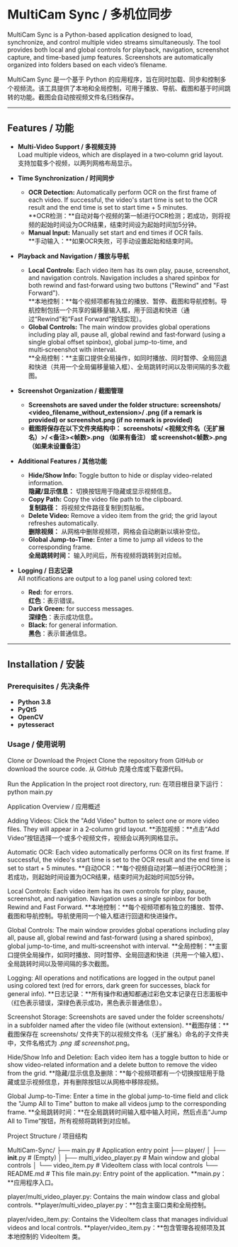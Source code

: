 # MultiCam Sync / 多机位同步

MultiCam Sync is a Python-based application designed to load, synchronize, and control multiple video streams simultaneously. The tool provides both local and global controls for playback, navigation, screenshot capture, and time-based jump features. Screenshots are automatically organized into folders based on each video’s filename.

MultiCam Sync 是一个基于 Python 的应用程序，旨在同时加载、同步和控制多个视频流。该工具提供了本地和全局控制，可用于播放、导航、截图和基于时间跳转的功能。截图会自动按视频文件名归档保存。

---

## Features / 功能

- **Multi-Video Support / 多视频支持**  
  Load multiple videos, which are displayed in a two‑column grid layout.  
  支持加载多个视频，以两列网格布局显示。

- **Time Synchronization / 时间同步**  
  - **OCR Detection:** Automatically perform OCR on the first frame of each video. If successful, the video's start time is set to the OCR result and the end time is set to start time + 5 minutes.  
    **OCR检测：**自动对每个视频的第一帧进行OCR检测；若成功，则将视频的起始时间设为OCR结果，结束时间设为起始时间加5分钟。  
  - **Manual Input:** Manually set start and end times if OCR fails.  
    **手动输入：**如果OCR失败，可手动设置起始和结束时间。

- **Playback and Navigation / 播放与导航**  
  - **Local Controls:** Each video item has its own play, pause, screenshot, and navigation controls. Navigation includes a shared spinbox for both rewind and fast‑forward using two buttons ("Rewind" and "Fast Forward").  
    **本地控制：**每个视频项都有独立的播放、暂停、截图和导航控制。导航控制包括一个共享的偏移量输入框，用于回退和快进（通过“Rewind”和“Fast Forward”按钮实现）。  
  - **Global Controls:** The main window provides global operations including play all, pause all, global rewind and fast‑forward (using a single global offset spinbox), global jump-to-time, and multi‑screenshot with interval.  
    **全局控制：**主窗口提供全局操作，如同时播放、同时暂停、全局回退和快进（共用一个全局偏移量输入框）、全局跳转时间以及带间隔的多次截图。

- **Screenshot Organization / 截图管理**  
  - **Screenshots are saved under the folder structure:**
    **screenshots/ <video_filename_without_extension>/ <remark><frame>.png (if a remark is provided) or screenshot<frame>.png (if no remark is provided)**
  - **截图将保存在以下文件夹结构中：**
    **screenshots/ <视频文件名（无扩展名）>/ <备注><帧数>.png （如果有备注） 或 screenshot<帧数>.png （如果未设置备注）**


- **Additional Features / 其他功能**  
  - **Hide/Show Info:** Toggle button to hide or display video-related information.  
    **隐藏/显示信息：** 切换按钮用于隐藏或显示视频信息。  
  - **Copy Path:** Copy the video file path to the clipboard.  
    **复制路径：** 将视频文件路径复制到剪贴板。  
  - **Delete Video:** Remove a video item from the grid; the grid layout refreshes automatically.  
    **删除视频：** 从网格中删除视频项，网格会自动刷新以填补空位。  
  - **Global Jump-to-Time:** Enter a time to jump all videos to the corresponding frame.  
    **全局跳转时间：** 输入时间后，所有视频将跳转到对应帧。

- **Logging / 日志记录**  
All notifications are output to a log panel using colored text:  
  - **Red:** for errors.  
    **红色**：表示错误。  
  - **Dark Green:** for success messages.  
    **深绿色**：表示成功信息。  
  - **Black:** for general information.  
    **黑色**：表示普通信息。

---

## Installation / 安装

### Prerequisites / 先决条件
- **Python 3.8**  
- **PyQt5**  
- **OpenCV**  
- **pytesseract**


### Usage / 使用说明
Clone or Download the Project
Clone the repository from GitHub or download the source code.
从 GitHub 克隆仓库或下载源代码。

Run the Application
In the project root directory, run:
在项目根目录下运行：
python main.py

Application Overview / 应用概述

Adding Videos:
Click the "Add Video" button to select one or more video files. They will appear in a 2‑column grid layout.
**添加视频：**点击“Add Video”按钮选择一个或多个视频文件，视频会以两列网格显示。

Automatic OCR:
Each video automatically performs OCR on its first frame. If successful, the video's start time is set to the OCR result and the end time is set to start + 5 minutes.
**自动OCR：**每个视频自动对第一帧进行OCR检测；若成功，则起始时间设置为OCR结果，结束时间为起始时间加5分钟。

Local Controls:
Each video item has its own controls for play, pause, screenshot, and navigation. Navigation uses a single spinbox for both Rewind and Fast Forward.
**本地控制：**每个视频项都有独立的播放、暂停、截图和导航控制。导航使用同一个输入框进行回退和快进操作。

Global Controls:
The main window provides global operations including play all, pause all, global rewind and fast-forward (using a shared spinbox), global jump-to-time, and multi‑screenshot with interval.
**全局控制：**主窗口提供全局操作，如同时播放、同时暂停、全局回退和快进（共用一个输入框）、全局跳转时间以及带间隔的多次截图。

Logging:
All operations and notifications are logged in the output panel using colored text (red for errors, dark green for successes, black for general info).
**日志记录：**所有操作和通知都通过彩色文本记录在日志面板中（红色表示错误，深绿色表示成功，黑色表示普通信息）。

Screenshot Storage:
Screenshots are saved under the folder screenshots/ in a subfolder named after the video file (without extension).
**截图存储：**截图保存在 screenshots/ 文件夹下的以视频文件名（无扩展名）命名的子文件夹中，文件名格式为 <remark>_<frame>.png 或 screenshot_<frame>.png。

Hide/Show Info and Deletion:
Each video item has a toggle button to hide or show video-related information and a delete button to remove the video from the grid.
**隐藏/显示信息及删除：**每个视频项都有一个切换按钮用于隐藏或显示视频信息，并有删除按钮以从网格中移除视频。

Global Jump-to-Time:
Enter a time in the global jump-to-time field and click the "Jump All to Time" button to make all videos jump to the corresponding frame.
**全局跳转时间：**在全局跳转时间输入框中输入时间，然后点击“Jump All to Time”按钮，所有视频将跳转到对应帧。

Project Structure / 项目结构

MultiCam-Sync/
├── main.py              # Application entry point
├── player/
│   ├── __init__.py      # (Empty)
│   ├── multi_video_player.py  # Main window and global controls
│   └── video_item.py    # VideoItem class with local controls
└── README.md            # This file
main.py: Entry point of the application.
**main.py：**应用程序入口。

player/multi_video_player.py: Contains the main window class and global controls.
**player/multi_video_player.py：**包含主窗口类和全局控制。

player/video_item.py: Contains the VideoItem class that manages individual videos and local controls.
**player/video_item.py：**包含管理各视频项及其本地控制的 VideoItem 类。

